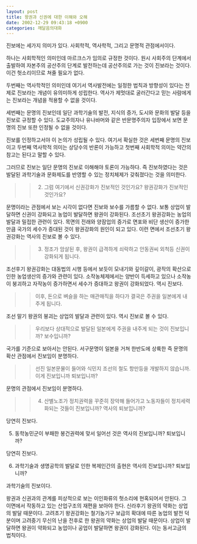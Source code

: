 ```yaml
---
layout: post
title: 왕권과 신권에 대한 이해와 오해
date: 2002-12-29 09:43:18 +0900
categories: 깨달음의대화
---
```

진보에는 세가지 의미가 있다. 사회학적, 역사학적, 그리고 문명적 관점에서이다.
  

  
하나는 사회학적인 의미인데 마르크스가 임의로 규정한 것이다. 원시 사회주의 단계에서 출발하여 자본주의 공산주의 단계로 발전하는데 공산주의로 가는 것이 진보라는 것이다. 이건 헛소리이므로 쳐줄 필요가 없다.
  

  
두번째는 역사학적인 의미인데 여기서 역사발전에는 일정한 법칙과 방향성이 있다는 전제로 진보라는 개념이 유의미하게 성립한다. 역사가 제멋대로 굴러간다고 믿는 사람에게는 진보라는 개념을 적용할 수 없을 것이다.
  

  
세번째는 문명의 진보인데 일단 과학기술의 발전, 지식의 증가, 도시와 문화의 발달 등을 진보로 규정할 수 있다. 도교주의자나 유나바머와 같은 반문명주의자 입장에서 보면 문명의 진보 또한 인정될 수 없을 것이다.
  

  
진보를 인정하고서야 이 논의가 성립될 수 있다. 여기서 확실한 것은 세번째 문명의 진보이고 두번째 역사학적 의미는 상당수의 반론이 가능하고 첫번째 사회학적 의미는 약간의 참고는 된다고 말할 수 있다.
  

  
그러므로 진보는 일단 문명의 진보로 이해해야 토론이 가능하다. 즉 진보하였다는 것은 발달된 과학기술과 문화제도를 반영할 수 있는 정치체제가 갖춰졌다는 것을 의미한다.
  

  
>>2. 그럼 여기에서 신권강화가 진보적인 것인가요? 왕권강화가 진보적인 것인가요?
  

  
문명이라는 관점에서 보는 시각이 없다면 진보와 보수를 가름할 수 없다. 보통 상업이 발달하면 신권이 강화되고 농업이 발달하면 왕권이 강화된다. 조선초기 왕권강화는 농업의 발달과 밀접한 관련이 있다. 목면의 전래와 양잠업의 증가로 면포와 비단 생산이 증가한만큼 국가의 세수가 증대된 것이 왕권강화의 원인이 되고 있다. 이런 면에서 조선초기 왕권강화는 역사의 진보로 볼 수 있다.
  

  
>>3. 정조가 암살된 후, 왕권이 급격하게 쇠락하고 안동권씨 외척등 신권이 강화되게 됩니다.
  

  
조선후기 왕권강화는 대동법의 시행 등에서 보듯이 모내기와 깊이갈이, 광작의 확산으로 인한 농업생산의 증가와 관련이 있다. 소작농체제에서는 양반이 득세하고 있으나 소작농이 붕괴하고 자작농이 증가하면서 세수가 증대하고 왕권이 강화되었다. 역시 진보다.
  

  
>>이후, 돈으로 벼슬을 하는 매관매직을 하다가 결국은 주권을 일본에게 내주게 됩니다.
  

  
조선 말기 왕권의 붕괴는 상업의 발달과 관련이 있다. 역시 진보로 볼 수 있다.
  

  
>> 우리보다 상대적으로 발달된 일본에게 주권을 내주게 되는 것이 진보입니까? 보수입니까?
  

  
국가를 기준으로 보아서는 안된다. 서구문명이 일본을 거쳐 한반도에 상륙한 즉 문명의 확산 관점에서 진보임이 분명하다.
  

  
>> 선진 일본문물이 들어와 식민지 조선의 철도 항만등을 개발하지 않습니까. 이게 진보입니까 퇴보입니까?
  
문명의 관점에서 진보임이 분명하다.
  

  
>>4. 산별노조가 정치권력을 꾸준히 장악해 들어가고 노동자들이 정치세력화되는 것들이 진보입니까? 역사의 퇴보입니까?
  

  
당연히 진보다.
  

  
5. 동학농민군이 부패한 봉건권력에 맞서 일어선 것은 역사의 진보입니까? 퇴보입니까?
  

  
당연히 진보다.
  

  
6. 과학기술과 생명공학의 발달로 인한 복제인간의 출현은 역사의 진보입니까? 퇴보입니까?
  

  
과학기술의 진보이다.
  

  
왕권과 신권과의 관계를 피상적으로 보는 이인화류의 헛소리에 현혹되어서 안된다. 그 이면에서 작동하고 있는 산업구조의 재편을 보아야 한다. 신라후기 왕권의 약화는 상업의 발달 때문이다. 고려초기 왕권강화는 철기농기구 보급의 확대에 따른 농업의 발전 덕분이며 고려중기 무신의 난을 전후로 한 왕권의 약화는 상업의 발달 때문이다. 상업이 발달하면 왕권이 약화되고 농업이나 공업이 발달하면 왕권이 강화된다. 이는 동서고금의 법칙이다.